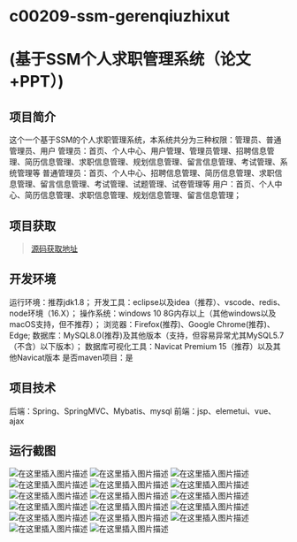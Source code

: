 # c00209-ssm-gerenqiuzhixut
# (基于SSM个人求职管理系统（论文+PPT）)
## 项目简介

这个一个基于SSM的个人求职管理系统，本系统共分为三种权限：管理员、普通管理员、用户
管理员：首页、个人中心、用户管理、管理员管理、招聘信息管理、简历信息管理、求职信息管理、规划信息管理、留言信息管理、考试管理、系统管理等
普通管理员：首页、个人中心、招聘信息管理、简历信息管理、求职信息管理、留言信息管理、考试管理、试题管理、试卷管理等
用户：首页、个人中心、简历信息管理、求职信息管理、规划信息管理、留言信息管理；

## 项目获取
> [源码获取地址](http://www.manoncode.cn/details?id=209)

 
## 开发环境

运行环境：推荐jdk1.8；
开发工具：eclipse以及idea（推荐）、vscode、redis、node环境（16.X）；
操作系统：windows 10 8G内存以上（其他windows以及macOS支持，但不推荐）；
浏览器：Firefox(推荐)、Google Chrome(推荐)、Edge;
数据库：MySQL8.0(推荐)及其他版本（支持，但容易异常尤其MySQL5.7（不含）以下版本）；
数据库可视化工具：Navicat Premium 15（推荐）以及其他Navicat版本
是否maven项目：是

## 项目技术
 
后端：Spring、SpringMVC、Mybatis、mysql
前端：jsp、elemetui、vue、ajax


## 运行截图
![在这里插入图片描述](https://img-blog.csdnimg.cn/direct/1396ed40413545cdaa6520d35a3c0c93.png#pic_center)
![在这里插入图片描述](https://img-blog.csdnimg.cn/direct/d8daeb5c4dd34aa29190f5e66a9af1a1.png#pic_center)
![在这里插入图片描述](https://img-blog.csdnimg.cn/direct/78294f7150ea4de4a147a45bb9dfa905.png#pic_center)
![在这里插入图片描述](https://img-blog.csdnimg.cn/direct/78a26513eb964d74aadb6a1a59a19fc2.png#pic_center)
![在这里插入图片描述](https://img-blog.csdnimg.cn/direct/0ab5e70459504467adbe49ace778dfa2.png#pic_center)
![在这里插入图片描述](https://img-blog.csdnimg.cn/direct/fc664ae48a2d4084a4a19be99ebc8b8a.png#pic_center)
![在这里插入图片描述](https://img-blog.csdnimg.cn/direct/3469fdeb18e34f349c22cd0269aac1e6.png#pic_center)
![在这里插入图片描述](https://img-blog.csdnimg.cn/direct/90f35ecee61f4dd088d7243dda9208a0.png#pic_center)
![在这里插入图片描述](https://img-blog.csdnimg.cn/direct/fb1457d9d03a4f939472b86ae6ba96a7.png#pic_center)
![在这里插入图片描述](https://img-blog.csdnimg.cn/direct/530c1a3d74764654992c661bf59332a6.png#pic_center)
![在这里插入图片描述](https://img-blog.csdnimg.cn/direct/fef44c7229f149d18942acae7b3e9d27.png#pic_center)
![在这里插入图片描述](https://img-blog.csdnimg.cn/direct/7c61307ba5104219901d9be5b483393e.png#pic_center)
![在这里插入图片描述](https://img-blog.csdnimg.cn/direct/10bfdd34930b4646bcebfd8a4fc4ba5e.png#pic_center)
![在这里插入图片描述](https://img-blog.csdnimg.cn/direct/b9896abc776746199ceedc18d826051b.png#pic_center)
![在这里插入图片描述](https://img-blog.csdnimg.cn/direct/555cafe3ed7e443aa6be4452ce39328b.png#pic_center)
![在这里插入图片描述](https://img-blog.csdnimg.cn/direct/8bbc1ae56d424ef0abc7cfaad6123c8a.png#pic_center)
![在这里插入图片描述](https://img-blog.csdnimg.cn/direct/aa16af2e1b234d04be430eafaaa1e25d.png#pic_center)


